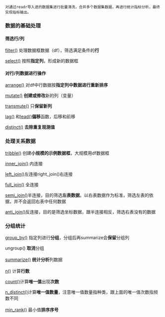 `对通过readr导入进的数据集进行批量清洗，合并多个数据集数据，再进行统计指标分析，最终实现指标输出。`
### 数据的基础处理
#### 筛选行/列
[filter()](dplyr/filter().md) 处理数据框数据（df），筛选满足条件的**行**

[select()](dplyr/select().md) 按照**指定列**，形成新的数据框

#### 对行/列数据进行操作
[arrange()](dplyr/arrange().md) 对df中行数据按**指定列中数据进行重新排序**

[mutate()](dplyr/mutate().md) **创建或修改**新的列（变量）

[transmute()](dplyr/transmute().md) 只**保留新列**

[lag()](dplyr/lag().md) 和[lead()](dplyr/lead().md)**偏移**函数，后移和前移

[distinct()](dplyr/distinct().md) **去除重复观测值**


### 处理关系数据
[tribble()](dplyr/tribble().md) 创建**小规模的示例数据框**，大规模用df数据框

[inner_join()](dplyr/inner_join().md) 内连接

[left_join()](dplyr/left_join().md)左连接right_join()右连接

[full_join()](dplyr/full_join().md) 全连接

[semi_join()](dplyr/semi_join().md)半连接，目的筛选**左表数据**。以右表数据作为标准，筛选左表的依据，并不会返回右表中任何数据

[anti_join()](dplyr/anti_join().md)反连接，目的是筛选坐标数据，跟半连接相反，筛选右表没有的数据


### 分组统计
[group_by()](dplyr/group_by().md) 指定列进行**分组**，分组后再summarize会**保留**分组列

ungroup() **取消**分组
<br />
<br />
[summarize()](dplyr/summarize().md) **统计分析**列数据
<br />
<br />
[n()](dplyr/n().md) 计算**行数**

[count()](dplyr/count().md)计算**唯一值**出现**次数**

[n_distinct()](dplyr/n_distinct().md)计算**唯一值数量**，注意唯一值数量指种类，跟上面的唯一值次数指频数不同
<br />
<br />
[min_rank()](dplyr/min_rank().md) 最小值**排序序号**



